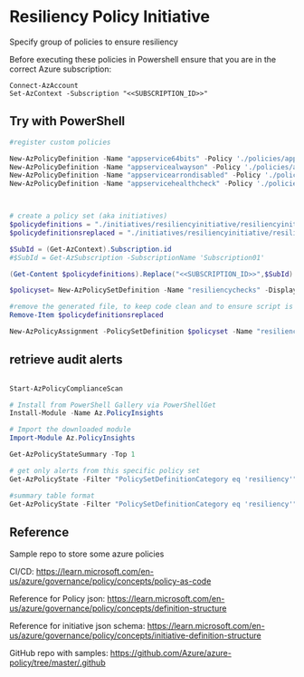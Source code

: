 # Resiliency Policy Initiative

Specify group of policies to ensure resiliency


Before executing these policies in Powershell ensure that you are in the correct Azure subscription:

````
Connect-AzAccount
Set-AzContext -Subscription "<<SUBSCRIPTION_ID>>"
````

## Try with PowerShell

````powershell
#register custom policies

New-AzPolicyDefinition -Name "appservice64bits" -Policy './policies/appservice64bits/appservice64bits.json'
New-AzPolicyDefinition -Name "appservicealwayson" -Policy './policies/appservicealwayson/appservicealwayson.json'
New-AzPolicyDefinition -Name "appservicearrondisabled" -Policy './policies/appservicearrondisabled/appservicearrondisabled.json'
New-AzPolicyDefinition -Name "appservicehealthcheck" -Policy './policies/appservicehealthcheck/appservicehealthcheck.json'



# create a policy set (aka initiatives)
$policydefinitions = "./initiatives/resiliencyinitiative/resiliencyinitiative.definitions.json"
$policydefinitionsreplaced = "./initiatives/resiliencyinitiative/resiliencyinitiativereplaced.definitions.json"

$SubId = (Get-AzContext).Subscription.id
#$SubId = Get-AzSubscription -SubscriptionName 'Subscription01'

(Get-Content $policydefinitions).Replace("<<SUBSCRIPTION_ID>>",$SubId) | Set-Content $policydefinitionsreplaced

$policyset= New-AzPolicySetDefinition -Name "resiliencychecks" -DisplayName "Resiliency checks" -Metadata '{"category":"resiliency"}' -PolicyDefinition $policydefinitionsreplaced

#remove the generated file, to keep code clean and to ensure script is idempotent
Remove-Item $policydefinitionsreplaced

New-AzPolicyAssignment -PolicySetDefinition $policyset -Name "resiliencycheckassignment" -Scope "/subscriptions/$($SubId)"  
````

## retrieve audit alerts

````powershell

Start-AzPolicyComplianceScan

# Install from PowerShell Gallery via PowerShellGet
Install-Module -Name Az.PolicyInsights

# Import the downloaded module
Import-Module Az.PolicyInsights

Get-AzPolicyStateSummary -Top 1

# get only alerts from this specific policy set
Get-AzPolicyState -Filter "PolicySetDefinitionCategory eq 'resiliency'"

#summary table format
Get-AzPolicyState -Filter "PolicySetDefinitionCategory eq 'resiliency'" | Format-Table -AutoSize -Property PolicyDefinitionName,ResourceGroup,ResourceId -Wrap


````


## Reference

Sample repo to store some azure policies

CI/CD: https://learn.microsoft.com/en-us/azure/governance/policy/concepts/policy-as-code

Reference for Policy json: https://learn.microsoft.com/en-us/azure/governance/policy/concepts/definition-structure

Reference for initiative json schema: https://learn.microsoft.com/en-us/azure/governance/policy/concepts/initiative-definition-structure 

GitHub repo with samples: https://github.com/Azure/azure-policy/tree/master/.github